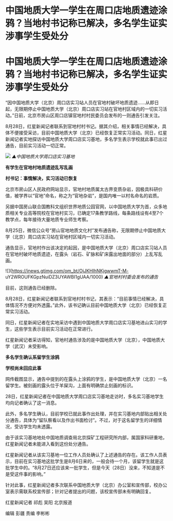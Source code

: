 # 中国地质大学一学生在周口店地质遗迹涂鸦？当地村书记称已解决，多名学生证实涉事学生受处分

# 中国地质大学一学生在周口店地质遗迹涂鸦？当地村书记称已解决，多名学生证实涉事学生受处分

“因中国地质大学（北京）周口店实习站人员在官地村破坏地质遗迹……从即日起，无限期停止中国地质大学（北京）周口店实习站在官地村区域内的一切实习活动。”日前，北京市房山区周口店镇官地村村民委员会发布的一则通告引发关注。

8月28日，红星新闻记者联系到官地村村书记。据其介绍，相关事情已经解决，具体不便接受采访，目前中国地质大学（北京）已经恢复正常实习活动。同日，红星新闻记者实地探访中国地质大学周口店实习基地，多名学生表示学校就此事已出过通告，目前实习活动一切正常。

![](https://inews.gtimg.com/om_bt/OLz5zGJwdE7qWCvLxYQ0W_I2uoX3ojUiKyHxsMgEHKhQEAA/1000)
_▲中国地质大学周口店实习基地_

**有学生在官地村地质遗迹乱写乱画**

**村书记：事情解决，实习活动已恢复**

北京市房山区人民政府网站显示，官地村地质属太古界变质杂岩，因极具科研价值，被学界以“官地”命名，称之为“官地杂岩”，是国内唯一以村名命名的岩质。

另据中国房山联合国教科文组织世界地质公园官网，以中国地质大学为首，众多地质相关专业高等院校在官地村实习，已确定17条教学路线，每条路线设有4至7个教学点，每年接待大量地质专业师生考察。

8月25日，微信公众号“房山官地地质文化村”发布通告称，无限期停止中国地质大学（北京）周口店实习站在官地村区域内一切实习活动。

通告显示，官地村作出该决定的起因，是中国地质大学（北京）周口店实习站人员在官地村破坏地质遗迹，在露头（岩石、矿脉和矿床露出地面的部分）上乱写乱画。

![](https://inews.gtimg.com/om_bt/OjJKHIhNKjgwwmT-M-
uY2WROUFKGpzNuiDZ3UYAWBI1gUAA/1000) _▲官地村村委会发布的通告_

目前，这则通告已经删除。

8月28日，红星新闻记者联系到官地村村书记，其表示：“目前事情已经解决，具体情况不方便对外透露。”此外，该书记确认目前中国地质大学（北京）已经恢复正常实习活动。

同日，红星新闻记者在实地采访中遇到中国地质大学周口店实习基地进山实习的学生，这些学生表示目前实习活动在正常进行。

红星新闻记者采访得知，官地村通告涉及的是中国地质大学（北京），中国地质大学（武汉）未受影响。

**多名学生确认系留学生涂鸦**

**学校尚未回应此事**

网传截图显示，通告中提到的在露头上涂鸦的学生，是中国地质大学（北京）一名留学生。被刻画的露头位于羊屎沟，上面有明确禁止刻画的标识。

28日，红星新闻记者在中国地质大学周口店实习基地走访时，多名实习基地学生均向记者确认了这一消息。

此外，多名学生确认，目前学校已就此事作出处理，并在实习基地内部贴出相关处分通告，具体为“留队察看以及作出书面检讨”。不过，对于这名留学生的详细情况，受访学生均未透露。

由于该实习基地地处中国地质调查局北京探矿工程研究所内部，属国家科研重地，红星新闻记者未能进入看到这份处分通告。

红星新闻记者从该实习基地一位工作人员处确认了上述通告的存在。该工作人员表示，目前在实习基地这批学生是8月6日来的，一般会待一个月，该留学生就是这批学生中的。“8月27日还应该来一批学生，但是今天（28日）没来，不知道是不是受这件事的影响。”

针对此事，红星新闻记者多次联系中国地质大学（北京）办公室和宣传部，校办公室表示需联系校宣传部；针对记者提出的问题，该校宣传部未有明确回复。

红星新闻记者 祁彪 吴阳 北京报道

编辑 彭疆 责编 李彬彬

